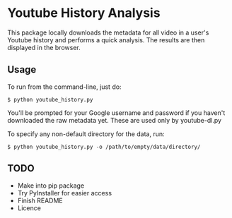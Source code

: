 # Youtube History Analysis

This package locally downloads the metadata for all video in a user's Youtube history and performs a quick analysis. The results are then displayed in the browser.

## Usage

To run from the command-line, just do:

    $ python youtube_history.py

You'll be prompted for your Google username and password if you haven't downloaded the raw metadata yet. These are used only by youtube-dl.py

To specify any non-default directory for the data, run:

    $ python youtube_history.py -o /path/to/empty/data/directory/

## TODO

* Make into pip package
* Try PyInstaller for easier access
* Finish README
* Licence
